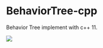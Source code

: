 # BehaviorTree-cpp
Behavior Tree implement with c++ 11.

![](https://github.com/cwj5012/BehaviorTree-cpp/doc/pic1.png)
